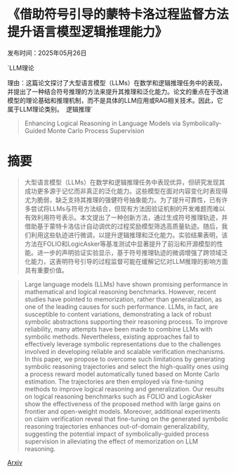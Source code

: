 # 《借助符号引导的蒙特卡洛过程监督方法提升语言模型逻辑推理能力》

发布时间：2025年05月26日

`LLM理论

理由：这篇论文探讨了大型语言模型（LLMs）在数学和逻辑推理任务中的表现，并提出了一种结合符号推理的方法来提升其推理和泛化能力。论文的重点在于改进模型的理论基础和推理机制，而不是具体的LLM应用或RAG相关技术。因此，它属于LLM理论类别。` `逻辑推理`

> Enhancing Logical Reasoning in Language Models via Symbolically-Guided Monte Carlo Process Supervision

# 摘要

> 大型语言模型（LLMs）在数学和逻辑推理任务中表现优异，但研究发现其成功更多源于记忆而非真正的泛化能力。这些模型在面对内容变化时表现得尤为脆弱，缺乏支持其推理的强健符号抽象能力。为了提升可靠性，已有许多尝试将LLMs与符号方法结合，但现有方法因验证机制的开发难题而难以有效利用符号表示。本文提出了一种创新方法，通过生成符号推理轨迹，并借助基于蒙特卡洛估计自动调优的过程奖励模型筛选高质量轨迹。随后，我们利用这些轨迹进行微调，以提升逻辑推理和泛化能力。实验结果表明，该方法在FOLIO和LogicAsker等基准测试中显著提升了前沿和开源模型的性能。进一步的声明验证实验显示，基于符号推理轨迹的微调增强了跨领域泛化能力，这表明符号引导的过程监督可能在缓解记忆对LLM推理的影响方面具有重要价值。

> Large language models (LLMs) have shown promising performance in mathematical and logical reasoning benchmarks. However, recent studies have pointed to memorization, rather than generalization, as one of the leading causes for such performance. LLMs, in fact, are susceptible to content variations, demonstrating a lack of robust symbolic abstractions supporting their reasoning process. To improve reliability, many attempts have been made to combine LLMs with symbolic methods. Nevertheless, existing approaches fail to effectively leverage symbolic representations due to the challenges involved in developing reliable and scalable verification mechanisms. In this paper, we propose to overcome such limitations by generating symbolic reasoning trajectories and select the high-quality ones using a process reward model automatically tuned based on Monte Carlo estimation. The trajectories are then employed via fine-tuning methods to improve logical reasoning and generalization. Our results on logical reasoning benchmarks such as FOLIO and LogicAsker show the effectiveness of the proposed method with large gains on frontier and open-weight models. Moreover, additional experiments on claim verification reveal that fine-tuning on the generated symbolic reasoning trajectories enhances out-of-domain generalizability, suggesting the potential impact of symbolically-guided process supervision in alleviating the effect of memorization on LLM reasoning.

[Arxiv](https://arxiv.org/abs/2505.20415)